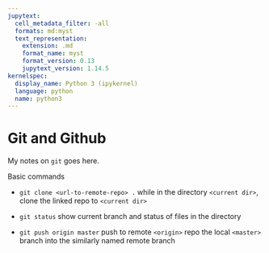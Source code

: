 ```yaml
---
jupytext:
  cell_metadata_filter: -all
  formats: md:myst
  text_representation:
    extension: .md
    format_name: myst
    format_version: 0.13
    jupytext_version: 1.14.5
kernelspec:
  display_name: Python 3 (ipykernel)
  language: python
  name: python3
---
```


# Git and Github

My notes on `git` goes here.

Basic commands

* `git clone <url-to-remote-repo> .`
  while in the directory `<current dir>`, clone the linked repo to `<current dir>`

* `git status`
  show current branch and status of files in the directory
  
* `git push origin master`
  push to remote `<origin>` repo the local `<master>` branch into the similarly named remote branch
